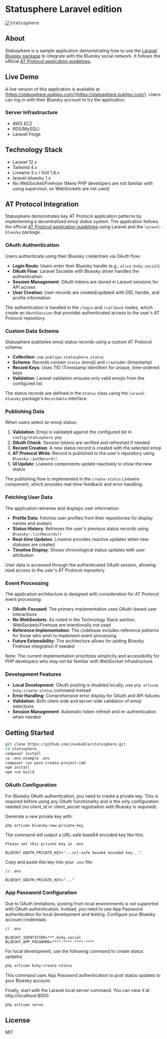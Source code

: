 # Statusphere Laravel edition

<kbd>![statusphere](https://github.com/user-attachments/assets/d3eeee73-9e2b-453b-b58d-d115a841031f)</kbd>

## About

Statusphere is a sample application demonstrating how to use the [Laravel Bluesky package](https://github.com/invokable/laravel-bluesky) to integrate with the Bluesky social network. It follows the official [AT Protocol application guidelines](https://atproto.com/guides/applications).

## Live Demo

A live version of this application is available at [https://statusphere.puklipo.com/](https://statusphere.puklipo.com/). Users can log in with their Bluesky account to try the application.

### Server Infrastructure

- AWS EC2
- RDS(MySQL)
- Laravel Forge

## Technology Stack

- Laravel 12.x
- Tailwind 4.x
- Livewire 3.x / Volt 1.6.x
- laravel-bluesky 1.x
- No WebSocket/Firehose (Many PHP developers are not familiar with using supervisor, so WebSockets are not used)

## AT Protocol Integration

Statusphere demonstrates key AT Protocol application patterns by implementing a decentralized emoji status system. The application follows the official [AT Protocol application guidelines](https://atproto.com/guides/applications) using Laravel and the `laravel-bluesky` package.

### OAuth Authentication

Users authenticate using their Bluesky credentials via OAuth flow:

- **Login Route**: Users enter their Bluesky handle (e.g., `alice.bsky.social`)
- **OAuth Flow**: Laravel Socialite with Bluesky driver handles the authentication
- **Session Management**: OAuth tokens are stored in Laravel sessions for API access
- **User Creation**: User records are created/updated with DID, handle, and profile information

The authentication is handled in the `/login` and `/callback` routes, which create an `OAuthSession` that provides authenticated access to the user's AT Protocol repository.

### Custom Data Schema

Statusphere publishes emoji status records using a custom AT Protocol schema:

- **Collection**: `com.puklipo.statusphere.status` 
- **Schema**: Records contain `status` (emoji) and `createdAt` (timestamp)
- **Record Keys**: Uses TID (Timestamp Identifier) for unique, time-ordered keys
- **Validation**: Laravel validation ensures only valid emojis from the configured list

The status records are defined in the `Status` class using the `laravel-bluesky` package's `Recordable` interface.

### Publishing Data

When users select an emoji status:

1. **Validation**: Emoji is validated against the configured list in `config/statusphere.php`
2. **OAuth Check**: Session tokens are verified and refreshed if needed  
3. **Record Creation**: A new status record is created with the selected emoji
4. **AT Protocol Write**: Record is published to the user's repository using `Bluesky::putRecord()`
5. **UI Update**: Livewire components update reactively to show the new status

The publishing flow is implemented in the `create-status` Livewire component, which provides real-time feedback and error handling.

### Fetching User Data

The application retrieves and displays user information:

- **Profile Data**: Fetches user profiles from their repositories for display names and avatars
- **Status History**: Retrieves the user's previous status records using `Bluesky::listRecords()`
- **Real-time Updates**: Livewire provides reactive updates when new statuses are created
- **Timeline Display**: Shows chronological status updates with user attribution

User data is accessed through the authenticated OAuth session, allowing read access to the user's AT Protocol repository.

### Event Processing

The application architecture is designed with consideration for AT Protocol event processing:

- **OAuth-Focused**: The primary implementation uses OAuth-based user interactions
- **No WebSockets**: As noted in the Technology Stack section, WebSockets/Firehose are intentionally not used
- **Reference Implementation**: The codebase includes reference patterns for those who wish to implement event processing
- **Future Extensibility**: The architecture allows for adding Bluesky Firehose integration if needed

Note: The current implementation prioritizes simplicity and accessibility for PHP developers who may not be familiar with WebSocket infrastructure.

### Development Features

- **Local Development**: OAuth posting is disabled locally; use `php artisan bsky:create-status` command instead
- **Error Handling**: Comprehensive error display for OAuth and API failures  
- **Validation**: Both client-side and server-side validation of emoji selections
- **Session Management**: Automatic token refresh and re-authentication when needed

## Getting Started

```bash
git clone https://github.com/invokable/statusphere.git
cd statusphere
composer install
cp .env.example .env
composer run post-create-project-cmd
npm install
npm run build
```

### OAuth Configuration

For Bluesky OAuth authentication, you need to create a private key. This is required before using any OAuth functionality and is the only configuration needed (no client_id or client_secret registration with Bluesky is required).

Generate a new private key with:

```bash
php artisan bluesky:new-private-key
```

The command will output a URL-safe base64 encoded key like this:
```
Please set this private key in .env

BLUESKY_OAUTH_PRIVATE_KEY="...url-safe base64 encoded key..."
```

Copy and paste this key into your `.env` file:

```
// .env

BLUESKY_OAUTH_PRIVATE_KEY="..."
```

### App Password Configuration

Due to OAuth limitations, posting from local environments is not supported with OAuth authentication. Instead, you need to use App Password authentication for local development and testing. Configure your Bluesky account credentials:

```
// .env

BLUESKY_IDENTIFIER=***.bsky.social
BLUESKY_APP_PASSWORD=****-****-****-****
```

For local development, use the following command to create status updates:

```bash
php artisan bsky:create-status
```

This command uses App Password authentication to post status updates to your Bluesky account.

Finally, start with the Laravel local server command. You can view it at http://localhost:8000.

```bash
php artisan serve
```

## License

MIT
